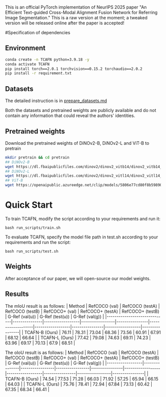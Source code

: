 This is an official PyTorch implementation of NeurIPS 2025 paper "An Efficient Text-guided Cross-Modal Alignment Fusion Network for Referring Image Segmentation."
This is a raw version at the moment; a tweaked version will be released online after the paper is accepted!

#Specification of dependencies

## Environment
```bash
conda create -n TCAFN python=3.9.18 -y
conda activate TCAFN
pip install torch==2.0.1 torchvision==0.15.2 torchaudio==2.0.2
pip install -r requirement.txt
```

## Datasets
The detailed instruction is in [prepare_datasets.md](tools/prepare_datasets.md)

Both the datasets and pretrained weights are publicly available and do not contain any information that could reveal the authors' identities.

## Pretrained weights
Download the pretrained weights of DiNOv2-B, DiNOv2-L and ViT-B to pretrain
```bash
mkdir pretrain && cd pretrain
## DiNOv2-B
wget https://dl.fbaipublicfiles.com/dinov2/dinov2_vitb14/dinov2_vitb14_reg4_pretrain.pth
## DiNOv2-L
wget https://dl.fbaipublicfiles.com/dinov2/dinov2_vitl14/dinov2_vitl14_reg4_pretrain.pth
## ViT-B
wget https://openaipublic.azureedge.net/clip/models/5806e77cd80f8b59890b7e101eabd078d9fb84e6937f9e85e4ecb61988df416f/ViT-B-16.pt
```

# Quick Start

To train TCAFN, modify the script according to your requirements and run it:

```
bash run_scripts/train.sh
```

To evaluate TCAFN, specify the model file path in test.sh according to your requirements and run the script:

```
bash run_scripts/test.sh
```


## Weights

After acceptance of our paper, we will open-source our model weights.


## Results
The mIoU result is as follows:
| Method                       | RefCOCO (val) | RefCOCO (testA) | RefCOCO (testB) | RefCOCO+ (val) | RefCOCO+ (testA) | RefCOCO+ (testB) | G-Ref (val(u)) | G-Ref (test(u)) | G-Ref (val(g)) |
|------------------------------|---------------|------------------|-----------------|----------------|-------------------|------------------|----------------|------------------|----------------|
| TCAFN-B (Ours)             | 76.11          | 78.31            | 73.04           | 68.36           | 73.56             | 60.91            | 67.91          | 68.12            | 66.64           |
| TCAFN-L (Ours)             | 77.42      | 79.08        | 74.63       | 69.11       | 74.23         | 63.96        | 69.17      | 70.13        | 67.9       | 68.51 |



The oIoU result is as follows:
| Method           | RefCOCO (val) | RefCOCO (testA) | RefCOCO (testB) | RefCOCO+ (val) | RefCOCO+ (testA) | RefCOCO+ (testB) | G-Ref (val(u)) | G-Ref (test(u)) | G-Ref (val(g)) |
|------------------|---------------|-----------------|-----------------|----------------|------------------|------------------|----------------|-----------------|----------------|
| TCAFN-B (Ours)  | 74.54          | 77.53            | 71.28            | 66.03           | 71.92             | 57.25             | 65.94           | 66.15            | 64.03           | 
| TCAFN-L (Ours)  | 75.76          | 78.41            | 72.94            | 67.84           | 73.13             | 60.42             | 67.35           | 68.34            | 66.41           |
